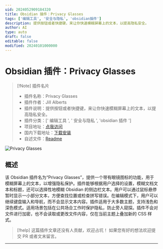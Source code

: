```yaml
---
uid: 2024052909184320
title: Obsidian 插件：Privacy Glasses
tags: ['编辑工具', '安全与隐私', 'obsidian插件']
description: 提供按钮或者快捷键，来让你快速模糊屏幕上的文本，以提高隐私安全。
author: AI
type: auto
draft: false
editable: false
modified: 20240101000000
---
```


# Obsidian 插件：Privacy Glasses

> [!Note] 插件名片
> - 插件名称：Privacy Glasses
> - 插件作者：Jill Alberts
> - 插件说明：提供按钮或者快捷键，来让你快速模糊屏幕上的文本，以提高隐私安全。
> - 插件分类：[' 编辑工具 ', ' 安全与隐私 ', 'obsidian 插件 ']
> - 项目地址：[点我访问](https://github.com/jillalberts/privacy-glasses)
> - 国内下载地址：[下载安装](https://pkmer.cn/products/plugin/pluginMarket/?privacy-glasses)
> - 自述文件：[Readme](https://ghproxy.net/https://raw.githubusercontent.com/jillalberts/privacy-glasses/master/README.md)

![Privacy Glasses](https://cdn.pkmer.cn/covers/privacy-glasses.GIF!pkmer)

## 概述

该 Obsidian 插件名为“Privacy Glasses”，提供一个带有眼镜图标的功能，用于模糊屏幕上的文本，以增强隐私保护。插件能够根据用户选择的设置，模糊文档文本和标题，还可以选择性地模糊 Obsidian 的侧边栏文本。用户可以通过鼠标悬停暂时显示一小部分文本，方便查找位置或检查拼写错误。在编辑模式下，用户可以继续键盘输入和导航，而不会显示文本内容。插件适用于大多数主题，支持浅色和深色模式。适用场景包括在公共场合工作时保护隐私，防止旁人窥探。插件不会对文件进行加密，也不会读取或更改文件内容，仅在当前主题上叠加新的 CSS 样式。

> [!help]
> 这篇插件文章还没有人贡献，欢迎占坑！
> 如果您有好的想法欢迎提交 PR 或者文末留言。

---



